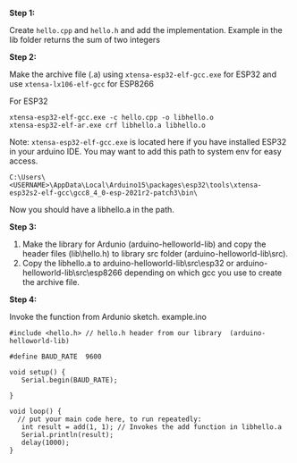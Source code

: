**Step 1:**

Create ```hello.cpp``` and ```hello.h``` and add the implementation. Example in the lib folder returns the sum of two integers

**Step 2:**

Make the archive file (.a) using ```xtensa-esp32-elf-gcc.exe``` for ESP32 and use ```xtensa-lx106-elf-gcc``` for ESP8266

For ESP32

```
xtensa-esp32-elf-gcc.exe -c hello.cpp -o libhello.o
xtensa-esp32-elf-ar.exe crf libhello.a libhello.o
```

Note: ```xtensa-esp32-elf-gcc.exe``` is located here if you have installed ESP32 in your arduino IDE. 
You may want to add this path to system env for easy access.
```
C:\Users\<USERNAME>\AppData\Local\Arduino15\packages\esp32\tools\xtensa-esp32s2-elf-gcc\gcc8_4_0-esp-2021r2-patch3\bin\
```

Now you should have a libhello.a in the path.

**Step 3:**

1. Make the library for Ardunio (arduino-helloworld-lib) and copy the header files (lib\hello.h) to library src folder (arduino-helloworld-lib\src). 
2. Copy the libhello.a to arduino-helloworld-lib\src\esp32 or arduino-helloworld-lib\src\esp8266 depending on which gcc you use to create the archive file.

**Step 4:**

Invoke the function from Ardunio sketch. example.ino

```
#include <hello.h> // hello.h header from our library  (arduino-helloworld-lib)

#define BAUD_RATE  9600

void setup() {
   Serial.begin(BAUD_RATE);
  
}

void loop() {
  // put your main code here, to run repeatedly:
   int result = add(1, 1); // Invokes the add function in libhello.a 
   Serial.println(result);
   delay(1000);
}
```









